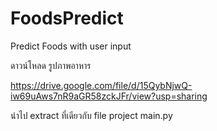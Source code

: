 # FoodsPredict
Predict Foods with user input


ดาวน์โหลด รูปภาพอาหาร

https://drive.google.com/file/d/15QybNjwQ-iw69uAws7nR9aGR58zckJFr/view?usp=sharing

นำไป extract ที่เดียวกับ file project main.py
